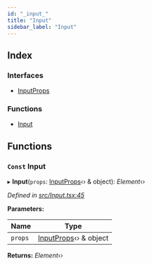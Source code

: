 ```yaml
---
id: "_input_"
title: "Input"
sidebar_label: "Input"
---
```


## Index

### Interfaces

* [InputProps](../interfaces/_input_.inputprops.md)

### Functions

* [Input](_input_.md#const-input)

## Functions

### `Const` Input

▸ **Input**(`props`: [InputProps](../interfaces/_input_.inputprops.md)‹› & object): *Element‹›*

*Defined in [src/Input.tsx:45](https://github.com/tarojsx/ui/blob/6701f45/src/Input.tsx#L45)*

**Parameters:**

Name | Type |
------ | ------ |
`props` | [InputProps](../interfaces/_input_.inputprops.md)‹› & object |

**Returns:** *Element‹›*
